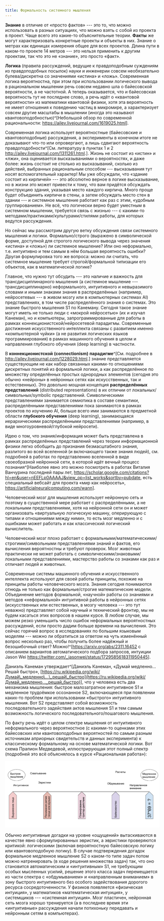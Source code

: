 ```yaml
---
title: Формальность системного мышления
---
```


**Знание** в отличие от «просто фактов» --- это то, что можно
использовать в разных ситуациях, что можно взять с собой из проекта в
проект. Чаще всего это какие-то объяснительные теории. **Факты** же
могут характеризовать конкретные проекты и объекты в них. Знание о
метрах как единицах измерения общее для всех проектов. Длина пути в
каком-то проекте 14 метров --- это нельзя применить к другим проектам,
так что это не «знание», это просто «факт».

**Логика** (правила рассуждений, ведущие к правдоподобным суждениям из
правдоподобных посылок) науки и инженерии совсем необязательно
булева/дискретна со значениями «истина» и «ложь». Современная логика
вероятностна, при этом при использовании логического вывода в
рациональном мышлении речь совсем недавно шла о байесовской вероятности,
а не частотной. А теперь оказывается, что и байесовская вероятность тут
не последнее слово, а речь идёт о «квантовой вероятности» из математики
квантовой физики, хотя эта вероятность не имеет отношения к поведению
частиц в микромире, а характеризует совсем другие масштабы в мышлении
(иногда это называют квантовоподобностью)^[Небольшой
обзор по современной рациональности:
<https://ailev.livejournal.com/1619025.html>].

Современная логика использует вероятностные (байесовские и
квантовоподобные) рассуждения, а эксперименты в конечном итоге не
доказывают что-то или опровергают, а лишь сдвигают вероятность
правдоподобности^[См. литературу в пунктах 1 и 2
<http://ailev.livejournal.com/1311261.html>.]. Жизнь не
состоит из «истин» и «лжи», она оценивается высказываниями о
вероятностях, и даже более: жизнь состоит не столько из высказываний,
сколько из действий, выбранных рациональным способом --- высказывания
тут носят вспомогательный характер! Мы уже обсуждали, что «здание
состоит из кирпичей» --- это абсолютно верное в логике высказывание, но
в жизни это может привести к тому, что вам придётся обсуждать
конструкцию здания, указывая место каждого кирпича. Много проще будет
объединить кирпичи в стены, а затем обсуждать место стен в здании --- и
системное мышление работает как раз с этим, «удобным группированием». Не
всё, что логически верно будет уместным в системном мышлении, требуется
связь с жизнью --- с какими-то методами/практиками/культурами/стилями
работы, для которых ведутся рассуждения.

Но сейчас мы рассмотрим другую ветку обсуждения связи системного
мышления и логики. Формально/строго (выражено в символической форме,
доступной для строгого логического вывода через значения «истина» и
«ложь») ли системное мышление? Или оно неформально, т.е. интуитивно и
тем самым в нём большая вероятность ошибки? Другая формулировка того же
вопроса: можно ли считать, что системное мышление требует
строгой/формальной типизации его объектов, как в математической логике?

Главное, что нужно тут обсудить --- это наличие и важность для
трансдисциплинарного мышления (а системное мышление ---
трансдисциплинарно) неформального, интуитивного и невыразимого словами и
иными знаками знания в распределённых (например, нейросетевых --- в
живом мозгу или в компьютерных системах AI) представлениях, в том числе
распределённого знания о системах. Это знание быстрого мышления S1 по
Канеману. Сегодня такое знание могут иметь не только люди с «мокрой
нейросетью» (их и изучал Канеман), но и компьютеры, запрограммированные
для работы в рамках коннекционистской/нейросетевой парадигмы.
Современные достижения искусственного интеллекта связаны с развитием
именно «компьютерной чуйки» (а не развития логических языков
программирования) в рамках машинного обучения в целом и направления
глубокого обучения (deep learning) в частности.

В **коннекционистской** **(connectionism)**
**парадигме**^[См. подробнее в
<http://ailev.livejournal.com/1228029.html>.] знание
представляется существующим не как набор связанных какими-то отношениями
дискретных понятий из формальной логики, а как распределённое по
множеству определённых простых однородных элементов (сегодня это обычно
«нейроны» в нейронных сетях как искусственных, так и естественных). Это
довольно мощная концепция **распределённых представлений** (distributed
representations) в их отличии от локальных/символьных/symbolic
представлений. Символическими представлениями занимается семиотика в
составе семантики, распределёнными представлениями пока занимаются в
рамках проектов по изучению AI, больше всего ими занимаются в предметной
области **глубокого обучения** (deep learning), занимающаяся
иерархическими распределёнными представлениями (например, в виде
многоуровневой/глубокой нейросети).

Идею о том, что знания/информация может быть представлена в рамках
распределённых представлений через теории информационной физики легко
обобщить до признания безмасштабного знания, разлитого во всей вселенной
(и включающего также знания людей), см. подробней в работах по
представлению вселенной в виде своеобразной нейронной сети, в которой
идёт вечный процесс познания^[Наиболее явно это можно
посмотреть в работах Виталия Ванчурина последней пары лет,
<https://scholar.google.com/citations?hl=en&user=nEEFLp0AAAAJ&view_op=list_works&sortby=pubdate>,
есть специальный вебсайт для проекта «мир как нейросеть»,
<https://artificialneuralcomputing.com/wann>].

Человеческий мозг для мышления использует нейронную сеть и поэтому в
существенной мере работает с распределёнными, а не локальными
представлениями, хотя на нейронной сети он и может организовать
«виртуальную логическую машину, оперирующую с типами и отношениями между
ними», то есть мозг медленно и с ошибками может работать и как
классический логический вычислитель.

Человеческий мозг плохо работает с
формальными/математическими/строгими/символьными представлениями знаний
и фактов, его вычисления вероятностны и требуют проверок. Мозг животных
практически не может работать с символическими/знаковыми/локальными
представлениями, мастерство работы со знаками как раз и отличает людей и
животных.

Современные системы машинного обучения и искусственного интеллекта
используют для своей работы принципы, похожие на принципы работы
человеческого мозга. Знания сегодня понимаются отнюдь не только как
формальные/строгие математические модели. Объединение методов
формальной, «научной» работы со знаниями и методов «неформальной»
интуитивной работы в нейронных сетях (искусственных или естественных, в
мозгу человека --- это тут неважно) представляет собой научный и
технический фронтир, мы не будем касаться этих вопросов в нашем курсе. В
любом случае, мы можем резко уменьшить число ошибок неформальных
вероятностных рассуждений, если просто дадим больше времени на
вычисления. Это сейчас горячий вопрос в исследованиях по большим
языковым моделям --- можно ли обратиться за ответом на чуть изменённый
вопрос несколько раз, чтобы получить более надёжный и безошибочный
ответ? Можно!^[<https://arxiv.org/abs/2311.16452> с
описанием вариантов автоматического подбора запросов, интуиции Jason Wei
<https://twitter.com/_jasonwei/status/1729585618311950445>].

Даниэль Канеман утверждает^[Даниэль Канеман, «Думай
медленно... Решай быстро»,
[https://ru.wikipedia.org/wiki/Думай\_медленно\...\_решай\_быстро](https://ru.wikipedia.org/wiki/Думай_медленно..._решай_быстро)],
что у человека есть два механизма мышления: быстрое малозатратное
интуитивное S1 и медленное трудоёмкое осознанное S2, включающееся при
появлении каких-то проблем при использовании «быстрого» интуитивного
мышления. Вот S2 представляет собой возможность последовательного
задействия актов мышления S1 и тем самым возможность логического
последовательного/пошагового мышления.

По факту речь идёт о целом спектре мышления от интуитивного
неформального через вероятностное (с какими-то оценками этих байесовских
или квантовоподобных вероятностей по самым разным источникам априорных
свидетельств и данных эксперимента) к классическому формальному на
основе математической логики. Вот схема Прапион Медведевой,
иллюстрирующая этот полный спектр (подробней это всё объяснялось в курсе
«Рациональная работа»):


![](01-formality-of-systems-thinking-2.png)


Обычно интуитивные догадки на уровне «ощущений» вытаскиваются в качестве
явно сформулированных эвристик, а эвристики проверяются критикой:
логическими (включая вероятностную байесовскую логику или
квантовоподобную логику). В случае подтверждения догадок формальное
медленное мышление S2 о каком-то типе задач потом можно натренировать (в
ходе решения множества задач) так, что оно становится автоматическим и
«интуитивным» S1, не требующим особых мысленных усилий, решение этого
класса задач перемещается из части спектра с «обдумыванием» и
«направленным вниманием» в зону быстрого интуитивного без особого
задействования дорогого ресурса сосредоточенности. У физиков появляется
«физическая интуиция», у математиков «математическая интуиция», у
системщиков --- «системная интуиция». Мозг пластичен, нейронная сеть
мозга хорошо тренируется (а в последнее время эти «интуитивные»
рассуждения начали потихоньку передавать и нейронным сетям в
компьютерах).
